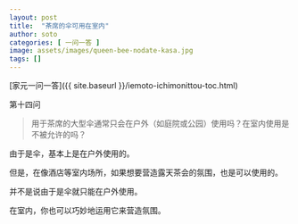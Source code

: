 ```yaml
---
layout: post
title:  "茶席的伞可用在室内"
author: soto
categories: [ 一问一答 ]
image: assets/images/queen-bee-nodate-kasa.jpg
tags: []
---
```


[家元一问一答]({{ site.baseurl }}/iemoto-ichimonittou-toc.html)

第十四问

> 用于茶席的大型伞通常只会在户外（如庭院或公园）使用吗？在室内使用是不被允许的吗？

由于是伞，基本上是在户外使用的。

但是，在像酒店等室内场所，如果想要营造露天茶会的氛围，也是可以使用的。

并不是说由于是伞就只能在户外使用。

在室内，你也可以巧妙地运用它来营造氛围。
